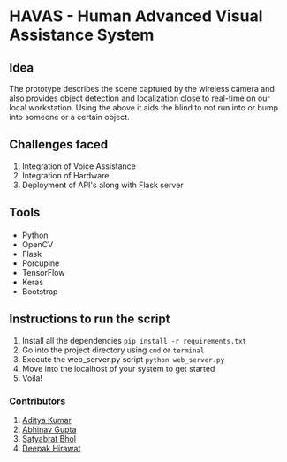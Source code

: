 # HAVAS - Human Advanced Visual Assistance System

## Idea 
The prototype describes the scene captured by the wireless camera and also provides object detection and localization close to real-time on our local workstation. Using the above it aids the blind to not run into or bump into someone or a certain object.

## Challenges faced 
1. Integration of Voice Assistance
2. Integration of Hardware
3. Deployment of API's along with Flask server

## Tools
####
- Python
- OpenCV
- Flask
- Porcupine
- TensorFlow
- Keras
- Bootstrap

## Instructions to run the script
1. Install all the dependencies ```pip install -r requirements.txt```
2. Go into the project directory using ```cmd``` or ```terminal```
3. Execute the web_server.py script ```python web_server.py```
4. Move into the localhost of your system to get started
5. Voila!

### Contributors
1. [Aditya Kumar](https://github.com/adityaXXX/)
2. [Abhinav Gupta](https://github.com/abhinav99ash29)
3. [Satyabrat Bhol](https://github.com/Satyabrat35)
4. [Deepak Hirawat](https://github.com/Vatapi)
